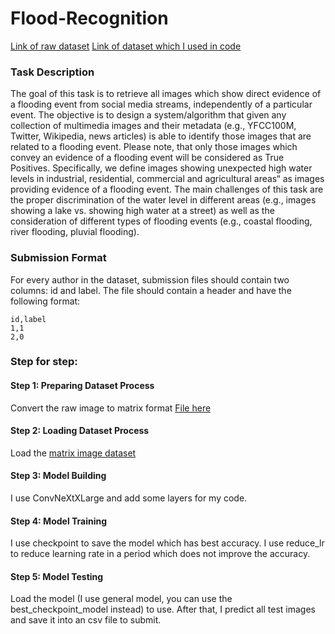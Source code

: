 # Flood-Recognition

[Link of raw dataset](https://www.kaggle.com/datasets/nguyenhoangthaik17hl/dpl-fall2023/)
[Link of dataset which I used in code](https://www.kaggle.com/datasets/phmnhnguyt/handwriting-model/)

### Task Description
The goal of this task is to retrieve all images which show direct evidence of a flooding event from social media streams, independently of a particular event. The objective is to design a system/algorithm that given any collection of multimedia images and their metadata (e.g., YFCC100M, Twitter, Wikipedia, news articles) is able to identify those images that are related to a flooding event. Please note, that only those images which convey an evidence of a flooding event will be considered as True Positives. Specifically, we define images showing unexpected high water levels in industrial, residential, commercial and agricultural areas“ as images providing evidence of a flooding event. The main challenges of this task are the proper discrimination of the water level in different areas (e.g., images showing a lake vs. showing high water at a street) as well as the consideration of different types of flooding events (e.g., coastal flooding, river flooding, pluvial flooding).

### Submission Format
For every author in the dataset, submission files should contain two columns: id and label.
The file should contain a header and have the following format:
```
id,label
1,1
2,0
```

### Step for step:
#### Step 1: Preparing Dataset Process
Convert the raw image to matrix format
[File here](Data_Preparation.ipynb)
#### Step 2: Loading Dataset Process
Load the [matrix image dataset](https://www.kaggle.com/datasets/phmnhnguyt/handwriting-model/)
#### Step 3: Model Building
I use ConvNeXtXLarge and add some layers for my code.
#### Step 4: Model Training
I use checkpoint to save the model which has best accuracy.
I use reduce_lr to reduce learning rate in a period which does not improve the accuracy.
#### Step 5: Model Testing
Load the model (I use general model, you can use the best_checkpoint_model instead) to use.
After that, I predict all test images and save it into an csv file to submit.


